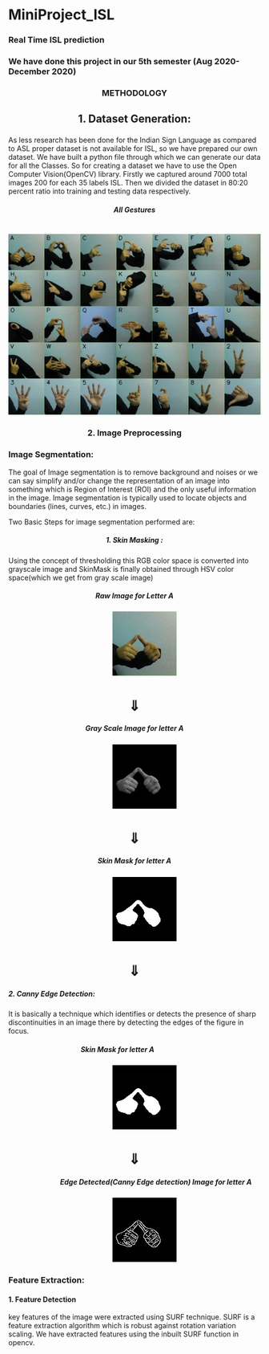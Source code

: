 # MiniProject_ISL
### Real Time ISL prediction

### We have done this project in our 5th semester (Aug 2020- December 2020)


###  <p align="center">METHODOLOGY</p>

## <p align="center">1. Dataset Generation:</p>
  
As less research has been done for the Indian Sign Language as compared to ASL proper dataset
is not available for ISL, so we have prepared our own dataset. We have built a python file
through which we can generate our data for all the Classes. So for creating a dataset we have to
use the Open Computer Vision(OpenCV) library. Firstly we captured around 7000 total images
200 for each 35 labels ISL. Then we divided the dataset in 80:20 percent ratio into training and
testing data respectively.


##### <p align="center">All Gestures</p>            
   &ensp; &ensp; &ensp; &ensp; &ensp; &ensp; &ensp; &ensp; &ensp; &ensp; &ensp; &ensp; &ensp; ![All gestures](all_gestures.jpg) 



### <p align="center">2.  Image Preprocessing</p>

### Image Segmentation:

The goal of Image segmentation is to remove background and noises or we can say simplify
and/or change the representation of an image into something which is Region of Interest (ROI)
and the only useful information in the image. Image segmentation is typically used to locate
objects and boundaries (lines, curves, etc.) in images.

Two Basic Steps for image segmentation performed are:

##### <p align="center">1. Skin Masking :</p>
Using the concept of thresholding this RGB color space is converted into
grayscale image and SkinMask is finally obtained through HSV color space(which we get
from gray scale image)

##### <p align="center"> Raw Image for Letter A</p>
   &ensp; &ensp; &ensp; &ensp; &ensp; &ensp; &ensp; &ensp; &ensp; &ensp; &ensp; &ensp; &ensp; &ensp; &ensp; &ensp; &ensp; &ensp; &ensp;  ![Raw Image for letter A](rawimageA.jpg)
	 
<h1 align="center">  &#8659;</h1>

##### <p align="center"> Gray Scale Image for letter A</p>
   &ensp; &ensp; &ensp; &ensp; &ensp; &ensp; &ensp; &ensp; &ensp; &ensp; &ensp; &ensp; &ensp; &ensp; &ensp; &ensp; &ensp; &ensp; &ensp; ![Gray Scale Image for letter A](skin.jpg)
	 
<h1 align="center">  &#8659;</h1>

##### <p align="center"> Skin Mask for letter A</p>
   &ensp; &ensp; &ensp; &ensp; &ensp; &ensp; &ensp; &ensp; &ensp; &ensp; &ensp; &ensp; &ensp; &ensp; &ensp; &ensp; &ensp; &ensp; &ensp;  ![Skin Mask Image for letter A](skinmaskA.jpg)
	 
<h1 align="center"> &#8659;</h1>

#####  2. Canny Edge Detection:
It is basically a technique which identifies or detects the presence of
sharp discontinuities in an image there by detecting the edges of the figure in focus.

##### &ensp; &ensp; &ensp; &ensp; &ensp; &ensp; &ensp; &ensp;  &ensp; &ensp; &ensp; &ensp; &ensp; &ensp; Skin Mask for letter A                                         
   &ensp; &ensp; &ensp; &ensp; &ensp; &ensp; &ensp; &ensp; &ensp; &ensp; &ensp; &ensp; &ensp; &ensp; &ensp; &ensp; &ensp; &ensp; &ensp; ![Skin Mask Image for letter A](skinmaskA.jpg)	
   
 <h1 align="center">  &#8659;</h1>

##### &ensp; &ensp; &ensp; &ensp; &ensp; &ensp; &ensp; &ensp;  &ensp; &ensp; Edge Detected(Canny Edge detection) Image for letter A
   &ensp; &ensp; &ensp; &ensp; &ensp; &ensp; &ensp; &ensp; &ensp; &ensp; &ensp; &ensp; &ensp; &ensp; &ensp; &ensp; &ensp; &ensp; &ensp; ![Edge Detected Image for letter A](cannyA.jpg)
   

### Feature Extraction:

#### 1. Feature Detection

key features of the image were extracted using SURF technique.
SURF is a feature extraction algorithm which is robust against rotation variation scaling.
We have extracted features using the inbuilt SURF function in opencv.










